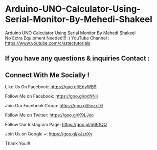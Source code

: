 # Arduino-UNO-Calculator-Using-Serial-Monitor-By-Mehedi-Shakeel
Arduino UNO Calculator Using Serial Monitor By Mehedi Shakeel  
No Extra Equipment Needed!!! :)
YouTube Channel : https://www.youtube.com/c/sstectutorials

If you have any questions & inquiries Contact :
-------------------------------------------------
Connect With Me Socially !
-------------------------------------------------
Like Us On Facebook: https://goo.gl/EdyWB9

Follow Me on Facebook: https://goo.gl/pcNNji

Join Our Facebook Group: https://goo.gl/5vzxT6

Follow Me on Twitter: https://goo.gl/K9LJeo

Follow Our Instagram Page: https://goo.gl/g66fQQ

Join Us on Google +: https://goo.gl/xJzxXy 

Thank You!!!

